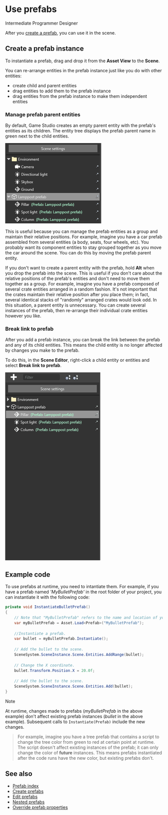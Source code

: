 # Use prefabs
<span class="label label-doc-level">Intermediate</span>
<span class="label label-doc-audience">Programmer</span>
<span class="label label-doc-audience">Designer</span>

After you [create a prefab](create-prefabs.md), you can use it in the scene.

## Create a prefab instance

To instantiate a prefab, drag and drop it from the **Asset View** to the **Scene**.

You can re-arrange entities in the prefab instance just like you do with other entities:

* create child and parent entities
* drag entities to add them to the prefab instance
* drag entities from the prefab instance to make them independent entities

### Manage prefab parent entities

By default, Game Studio creates an empty parent entity with the prefab's entities as its children. The entity tree displays the prefab parent name in green next to the child entities.

![Prefab parent and children in entity tree](media/prefabs-in-scene-editor.png)

This is useful because you can manage the prefab entities as a group and maintain their relative positions. For example, imagine you have a car prefab assembled from several entities (a body, seats, four wheels, etc). You probably want its component entities to stay grouped together as you move the car around the scene. You can do this by moving the prefab parent entity.

If you don't want to create a parent entity with the prefab, hold **Alt** when you drop the prefab into the scene. This is useful if you don't care about the relative positions of the prefab's entities and don't need to move them together as a group. For example, imagine you have a prefab composed of several crate entities arranged in a random fashion. It's not important that the crates maintain their relative position after you place them; in fact, several identical stacks of "randomly" arranged crates would look odd. In this situation, a parent entity is unnecessary. You can create several instances of the prefab, then re-arrange their individual crate entities however you like.

### Break link to prefab

After you add a prefab instance, you can break the link between the prefab and any of its child entities. This means the child entity is no longer affected by changes you make to the prefab.

To do this, in the **Scene Editor**, right-click a child entity or entities and select **Break link to prefab**.

![Break link between child and prefab](media/use-prefabs-break-link-to-prefab.gif)

## Example code

To use prefabs at runtime, you need to intantiate them. For example, if you have a prefab named _'MyBulletPrefab'_ in the root folder of your project, you can instantiate it with the following code:

```cs
private void InstantiateBulletPrefab()
{
    // Note that "MyBulletPrefab" refers to the name and location of your prefab Asset.
    var myBulletPrefab = Asset.Load<Prefab>("MyBulletPrefab");
    
    //Instantiate a prefab.
    var bullet = myBulletPrefab.Instantiate();

    // Add the bullet to the scene.
    SceneSystem.SceneInstance.Scene.Entities.AddRange(bullet); 

    // Change the X coordinate.
    bullet.Transform.Position.X = 20.0f;
    
    // Add the bullet to the scene.
    SceneSystem.SceneInstance.Scene.Entities.Add(bullet);
}
```

>[!Note]
>At runtime, changes made to prefabs (*myBulletPrefab* in the above example) don't affect existing prefab instances (*bullet* in the above example). Subsequent calls to ``Instantiate(Prefab)`` include the new changes.

>For example, imagine you have a tree prefab that contains a script to change the tree color from green to red at certain point at runtime. The script doesn't affect existing instances of the prefab; it can only change the color of **future** instances. This means prefabs instantiated after the code runs have the new color, but existing prefabs don't.

## See also

* [Prefab index](game-studio/prefabs.md)
* [Create prefabs](game-studio/create-prefabs.md)
* [Edit prefabs](game-studio/edit-prefabs.md)
* [Nested prefabs](game-studio/nested-prefabs.md)
* [Override prefab properties](game-studio/override-prefab-properties.md)